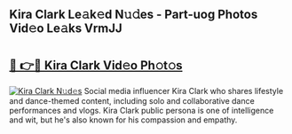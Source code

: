 ## Kira Clark Le𝚊k𝚎d N𝚞𝚍es - Part-uog Photos Vid𝚎o Le𝚊ks VrmJJ

# <h2><a href="http://fbchkv.evod.top/?m=Kira+Clark">🔗 👉🔴 Kira Clark Vid𝚎o Ph𝚘t𝚘s</a></h2>

[![Kira Clark N𝚞d𝚎s](https://i.imgur.com/8V9OHl7.gif)](http://fbchkv.evod.top/?m=Kira+Clark)
Social media influencer Kira Clark who shares lifestyle and dance-themed content, including solo and collaborative dance performances and vlogs. Kira Clark public persona is one of intelligence and wit, but he's also known for his compassion and empathy. 
